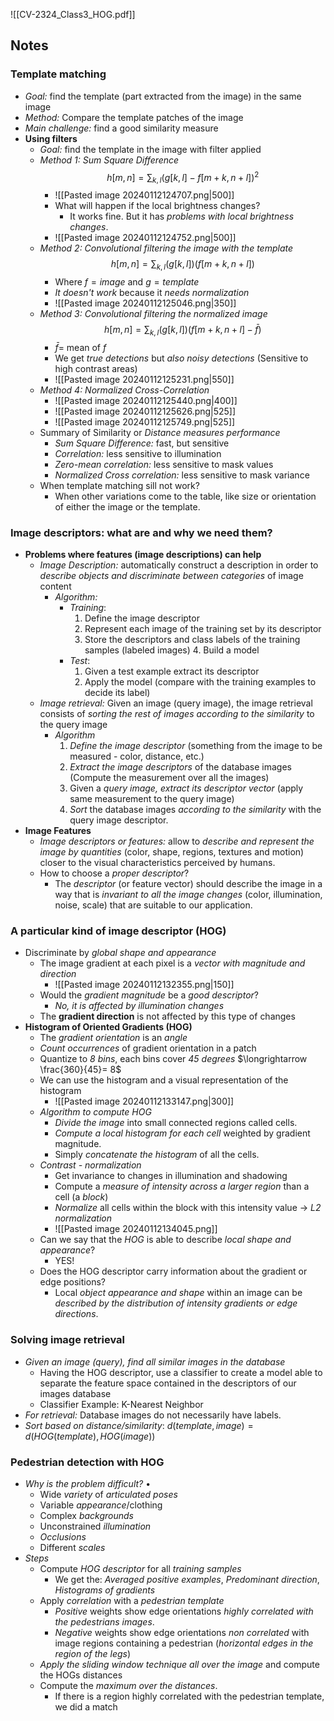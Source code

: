 ![[CV-2324_Class3_HOG.pdf]]

## Notes
### Template matching
- *Goal:* find the template (part extracted from the image) in the same image
- *Method:* Compare the template patches of the image
- *Main challenge:* find a good similarity measure
- **Using filters**
	- *Goal:* find the template in the image with filter applied
	- *Method 1: Sum Square Difference* $$h[m,n] = \sum_{k,l} (g[k,l] - f[m+k,n+l]){^2}$$
		- ![[Pasted image 20240112124707.png|500]]
		- What will happen if the local brightness changes?
			- It works fine. But it has *problems with local brightness changes*.
		- ![[Pasted image 20240112124752.png|500]]
	- *Method 2: Convolutional filtering the image with the template* $$h[m,n] = \sum_{k,l} (g[k,l])(f[m+k,n+l])$$
		- Where $f = image$  and $g = template$ 
		- *It doesn't work* because it *needs normalization*
		-  ![[Pasted image 20240112125046.png|350]]
	- *Method 3: Convolutional filtering the normalized image* $$h[m,n] = \sum_{k,l} (g[k,l])(f[m+k,n+l]-\bar{f})$$
		- $\bar{f}=$ mean of $f$
		- We get *true detections* but *also noisy detections* (Sensitive to high contrast areas)
		- ![[Pasted image 20240112125231.png|550]]
	- *Method 4: Normalized Cross-Correlation*
		- ![[Pasted image 20240112125440.png|400]]
		- ![[Pasted image 20240112125626.png|525]]
		- ![[Pasted image 20240112125749.png|525]]
	-  Summary of Similarity or *Distance measures performance*
		- *Sum Square Difference:* fast, but sensitive
		- *Correlation:* less sensitive to illumination
		- *Zero-mean correlation:* less sensitive to mask values
		- *Normalized Cross correlation:* less sensitive to mask variance
	- When template matching sill not work?
		- When other variations come to the table, like size or orientation of either the image or the template. 
### Image descriptors: what are and why we need them?
* **Problems where features (image descriptions) can help**
	* *Image Description:* automatically construct a description in order to *describe objects and discriminate between categories* of image content
		* *Algorithm:* 
			* *Training*: 
				1. Define the image descriptor 
				2. Represent each image of the training set by its descriptor 
				3. Store the descriptors and class labels of the training samples (labeled images) 4. Build a model 
			*  *Test*: 
				1. Given a test example extract its descriptor 
				2. Apply the model (compare with the training examples to decide its label)
	* *Image retrieval:* Given an image (query image), the image retrieval consists of *sorting the rest of images according to the similarity* to the query image
		* *Algorithm*
			1. *Define the image descriptor* (something from the image to be measured -  color, distance, etc.)
			2. *Extract the image descriptors* of the database images (Compute the measurement over all the images)
			3. Given a *query image, extract its descriptor vector* (apply same measurement to the query image)
			4. *Sort* the database images *according to the similarity* with the query image descriptor.
* **Image Features**
	* *Image descriptors or features:* allow to *describe and represent the image by quantities* (color, shape, regions, textures and motion) closer to the visual characteristics perceived by humans.
	* How to choose a *proper descriptor*?
		* The *descriptor* (or feature vector) should describe the image in a way that is *invariant to all the image changes* (color, illumination, noise, scale) that are suitable to our application.

### A particular kind of image descriptor (HOG)
* Discriminate by *global shape and appearance*
	* The image gradient at each pixel is a *vector with magnitude and direction*
		* ![[Pasted image 20240112132355.png|150]]
	* Would the *gradient magnitude* be a *good descriptor*?
		* *No, it is affected by illumination changes*
	* The **gradient direction** is not affected by this type of changes
* **Histogram of Oriented Gradients (HOG)**
	* The *gradient orientation* is an *angle* 
	* *Count occurrences* of gradient orientation in a patch 
	* Quantize to *8 bins*, each bins cover *45 degrees* $\longrightarrow \frac{360}{45}= 8$ 
	* We can use the histogram and a visual representation of the histogram
		* ![[Pasted image 20240112133147.png|300]]
	* *Algorithm to compute HOG*
		* *Divide the image* into small connected regions called cells. 
		* *Compute a local histogram for each cell* weighted by gradient magnitude. 
		* Simply *concatenate the histogram* of all the cells.
	* *Contrast - normalization*
		* Get invariance to changes in illumination and shadowing
		* Compute a *measure of intensity across a larger region* than a cell (a *block*) 
		* *Normalize* all cells within the block with this intensity value $\longrightarrow$ *L2 normalization*
		* ![[Pasted image 20240112134045.png]]
	* Can we say that the *HOG* is able to describe *local shape and appearance*?
		* YES!
	* Does the HOG descriptor carry information about the gradient or edge positions?
		* Local *object appearance and shape* within an image can be *described by the distribution of intensity gradients or edge directions*.
### Solving image retrieval
* *Given an image (query), find all similar images in the database*
	* Having the HOG descriptor, use a classifier to create a model able to separate the feature space contained in the descriptors of our images database
	* Classifier Example: K-Nearest Neighbor
* *For retrieval:* Database images do not necessarily have labels.
* *Sort based on distance/similarity*: $d(template, image)=d(HOG(template), HOG(image))$
### Pedestrian detection with HOG

* *Why is the problem difficult?* •
	* Wide *variety* of *articulated poses*
	* Variable *appearance*/clothing 
	* Complex *backgrounds* 
	* Unconstrained *illumination* 
	* *Occlusions* 
	* Different *scales*
* *Steps*
	* Compute *HOG descriptor* for all *training samples*
		* We get the: *Averaged positive examples*, *Predominant direction*, *Histograms of gradients*
	* Apply *correlation* with a *pedestrian template*
		* *Positive* weights show edge orientations *highly correlated with the pedestrians images*. 
		* *Negative* weights show edge orientations *non correlated* with image regions containing a pedestrian (*horizontal edges in the region of the legs*)
	* *Apply the sliding window technique all over the image* and compute the HOGs distances
	* Compute the *maximum over the distances*.
		* If there is a region highly correlated with the pedestrian template, we did a match